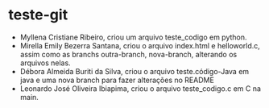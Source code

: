 # teste-git

- Myllena Cristiane Ribeiro, criou um arquivo teste_codigo em python.
- Mirella Emily Bezerra Santana, criou o arquivo index.html e helloworld.c, assim como as branchs outra-branch, nova-branch, alterando os arquivos nelas.
- Débora Almeida Buriti da Silva, criou o arquivo teste.código-Java em java e uma nova branch para fazer alterações no README
- Leonardo José Oliveira Ibiapima, criou o arquivo teste_codigo.c em C na main.
